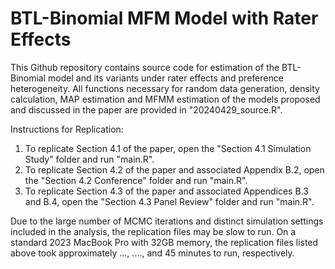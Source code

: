 # BTL-Binomial MFM Model with Rater Effects

This Github repository contains source code for estimation of the BTL-Binomial model and its variants under rater effects and preference heterogeneity. All functions necessary for random data generation, density calculation, MAP estimation and MFMM estimation of the models proposed and discussed in the paper are provided in "20240429_source.R".

Instructions for Replication:

1. To replicate Section 4.1 of the paper, open the "Section 4.1 Simulation Study" folder and run "main.R".
2. To replicate Section 4.2 of the paper and associated Appendix B.2, open the "Section 4.2 Conference" folder and run "main.R".
3. To replicate Section 4.3 of the paper and associated Appendices B.3 and B.4, open the "Section 4.3 Panel Review" folder and run "main.R".

Due to the large number of MCMC iterations and distinct simulation settings included in the analysis, the replication files may be slow to run. On a standard 2023 MacBook Pro with 32GB memory, the replication files listed above took approximately ..., ...., and 45 minutes to run, respectively.